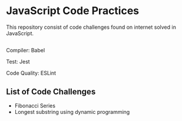 # JavaScript Code Practices

This repository consist of code challenges found on internet solved in JavaScript. 

## 

Compiler: Babel

Test: Jest

Code Quality: ESLint

## List of Code Challenges
 * Fibonacci Series 
 * Longest substring using dynamic programming